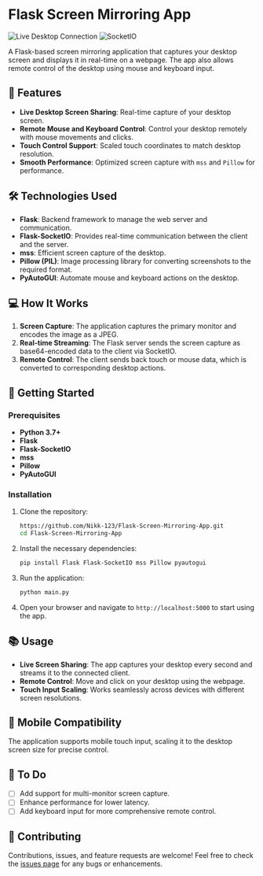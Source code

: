 # Flask Screen Mirroring App

![Live Desktop Connection](https://img.shields.io/badge/Flask-v2.0-blue) ![SocketIO](https://img.shields.io/badge/SocketIO-v4.0-orange)

A Flask-based screen mirroring application that captures your desktop screen and displays it in real-time on a webpage. The app also allows remote control of the desktop using mouse and keyboard input.

## 🎉 Features
- **Live Desktop Screen Sharing**: Real-time capture of your desktop screen.
- **Remote Mouse and Keyboard Control**: Control your desktop remotely with mouse movements and clicks.
- **Touch Control Support**: Scaled touch coordinates to match desktop resolution.
- **Smooth Performance**: Optimized screen capture with `mss` and `Pillow` for performance.

## 🛠️ Technologies Used
- **Flask**: Backend framework to manage the web server and communication.
- **Flask-SocketIO**: Provides real-time communication between the client and the server.
- **mss**: Efficient screen capture of the desktop.
- **Pillow (PIL)**: Image processing library for converting screenshots to the required format.
- **PyAutoGUI**: Automate mouse and keyboard actions on the desktop.

## 💻 How It Works
1. **Screen Capture**: The application captures the primary monitor and encodes the image as a JPEG.
2. **Real-time Streaming**: The Flask server sends the screen capture as base64-encoded data to the client via SocketIO.
3. **Remote Control**: The client sends back touch or mouse data, which is converted to corresponding desktop actions.

## 🚀 Getting Started

### Prerequisites
- **Python 3.7+**
- **Flask**
- **Flask-SocketIO**
- **mss**
- **Pillow**
- **PyAutoGUI**

### Installation

1. Clone the repository:

   ```bash
   https://github.com/Nikk-123/Flask-Screen-Mirroring-App.git
   cd Flask-Screen-Mirroring-App
   ```

2. Install the necessary dependencies:

   ```bash
   pip install Flask Flask-SocketIO mss Pillow pyautogui
   ```

3. Run the application:

   ```bash
   python main.py
   ```

4. Open your browser and navigate to `http://localhost:5000` to start using the app.

## 📚 Usage

- **Live Screen Sharing**: The app captures your desktop every second and streams it to the connected client.
- **Remote Control**: Move and click on your desktop using the webpage.
- **Touch Input Scaling**: Works seamlessly across devices with different screen resolutions.

## 📱 Mobile Compatibility

The application supports mobile touch input, scaling it to the desktop screen size for precise control.


## 📝 To Do
- [ ] Add support for multi-monitor screen capture.
- [ ] Enhance performance for lower latency.
- [ ] Add keyboard input for more comprehensive remote control.

## 🤝 Contributing

Contributions, issues, and feature requests are welcome! Feel free to check the [issues page](https://github.com/your-username/Flask-Screen-Mirroring-App/issues) for any bugs or enhancements.
